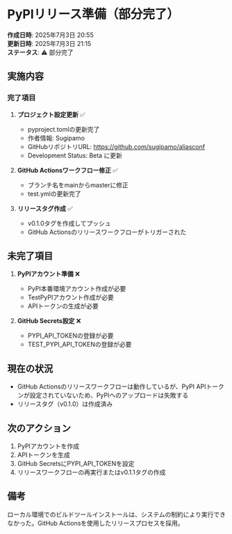 # PyPIリリース準備（部分完了）

**作成日時**: 2025年7月3日 20:55  
**更新日時**: 2025年7月3日 21:15  
**ステータス**: ⚠️ 部分完了

## 実施内容

### 完了項目

1. **プロジェクト設定更新** ✅
   - pyproject.tomlの更新完了
   - 作者情報: Sugipamo
   - GitHubリポジトリURL: https://github.com/sugipamo/aliasconf
   - Development Status: Beta に更新

2. **GitHub Actionsワークフロー修正** ✅
   - ブランチ名をmainからmasterに修正
   - test.ymlの更新完了

3. **リリースタグ作成** ✅
   - v0.1.0タグを作成してプッシュ
   - GitHub Actionsのリリースワークフローがトリガーされた

## 未完了項目

1. **PyPIアカウント準備** ❌
   - PyPI本番環境アカウント作成が必要
   - TestPyPIアカウント作成が必要
   - APIトークンの生成が必要

2. **GitHub Secrets設定** ❌
   - PYPI_API_TOKENの登録が必要
   - TEST_PYPI_API_TOKENの登録が必要

## 現在の状況

- GitHub Actionsのリリースワークフローは動作しているが、PyPI APIトークンが設定されていないため、PyPIへのアップロードは失敗する
- リリースタグ（v0.1.0）は作成済み

## 次のアクション

1. PyPIアカウントを作成
2. APIトークンを生成  
3. GitHub SecretsにPYPI_API_TOKENを設定
4. リリースワークフローの再実行またはv0.1.1タグの作成

## 備考

ローカル環境でのビルドツールインストールは、システムの制約により実行できなかった。GitHub Actionsを使用したリリースプロセスを採用。